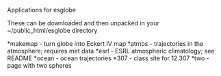 Applications for esglobe

These can be downloaded and then unpacked in your ~/public_html/esglobe directory

*makemap - turn globe into Eckert IV map
*atmos - trajectories in the atmosphere; requires met data
*esrl - ESRL atmospheric climatology; see README
*ocean - ocean trajectories
*307 - class site for 12.307
*two - page with two spheres

